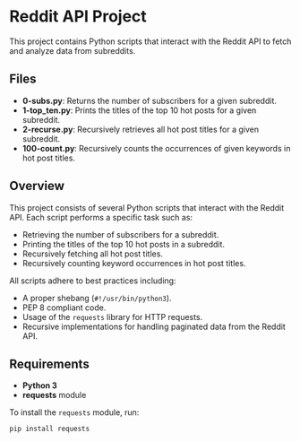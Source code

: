 # Reddit API Project

This project contains Python scripts that interact with the Reddit API to fetch and analyze data from subreddits.

## Files

- **0-subs.py**: Returns the number of subscribers for a given subreddit.
- **1-top_ten.py**: Prints the titles of the top 10 hot posts for a given subreddit.
- **2-recurse.py**: Recursively retrieves all hot post titles for a given subreddit.
- **100-count.py**: Recursively counts the occurrences of given keywords in hot post titles.

## Overview
This project consists of several Python scripts that interact with the Reddit API.
Each script performs a specific task such as:
- Retrieving the number of subscribers for a subreddit.
- Printing the titles of the top 10 hot posts in a subreddit.
- Recursively fetching all hot post titles.
- Recursively counting keyword occurrences in hot post titles.

All scripts adhere to best practices including:
- A proper shebang (`#!/usr/bin/python3`).
- PEP 8 compliant code.
- Usage of the `requests` library for HTTP requests.
- Recursive implementations for handling paginated data from the Reddit API.

## Requirements
- **Python 3**
- **requests** module

To install the `requests` module, run:
```bash
pip install requests
